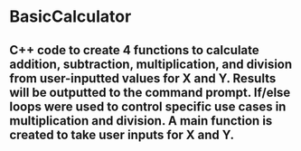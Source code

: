 # BasicCalculator

## C++ code to create 4 functions to calculate addition, subtraction, multiplication, and division from user-inputted values for X and Y. Results will be outputted to the command prompt. If/else loops were used to control specific use cases in multiplication and division. A main function is created to take user inputs for X and Y.
